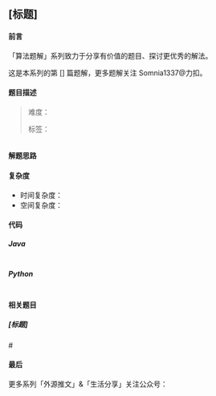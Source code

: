## \[标题]

#### 前言

「算法题解」系列致力于分享有价值的题目、探讨更优秀的解法。

这是本系列的第 \[] 篇题解，更多题解关注 Somnia1337@力扣。

#### 题目描述

> 难度：
> 
> 标签：



```text

```

#### 解题思路



#### 复杂度

- 时间复杂度：
- 空间复杂度：

#### 代码

##### Java

```java

```

##### Python

```python

```

#### 相关题目

##### \[标题]

\#

#### 最后

更多系列「外源推文」&「生活分享」关注公众号：